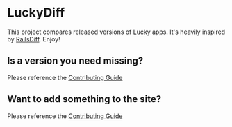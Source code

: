 # LuckyDiff

This project compares released versions of [Lucky](https://luckyframework.org) apps. It's heavily inspired by [RailsDiff](http://railsdiff.org). Enjoy!

## Is a version you need missing?

Please reference the [Contributing Guide](CONTRIBUTING.md)

## Want to add something to the site?

Please reference the [Contributing Guide](CONTRIBUTING.md)

